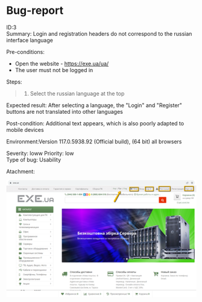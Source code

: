 # Bug-report

ID:3  
Summary: Login and registration headers do not correspond to the russian interface language

Pre-conditions:
+ Open the website - https://exe.ua/ua/
+ The user must not be logged in

Steps: 
     
> 1) Select the russian language at the top


Expected result: After selecting a language, the "Login" and "Register" buttons are not translated into other languages

Post-condition: Additional text appears, which is also poorly adapted to mobile devices

Environment:Version 117.0.5938.92 (Official build), (64 bit) all browsers

Severity: loww 
Priority: low  
Type of bug: Usability 

Atachment:

![](screenshoot/TestReportID3Photo1.png)